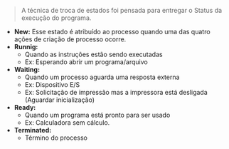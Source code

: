 > A técnica de troca de estados foi pensada para entregar o Status da execução do programa.

- **New:**
	Esse estado é atribuído ao processo quando uma das quatro ações de criação de processo ocorre.
- **Runnig:**
	- Quando as instruções estão sendo executadas
	- Ex: Esperando abrir um programa/arquivo
- **Waiting:**
	- Quando um processo aguarda uma resposta externa
	- Ex: Dispositivo E/S
	- Ex: Solicitação de impressão mas a impressora está desligada (Aguardar inicialização)
- **Ready:**
	- Quando um programa está pronto para ser usado
	- Ex: Calculadora sem cálculo.
- **Terminated:**
	- Término do processo